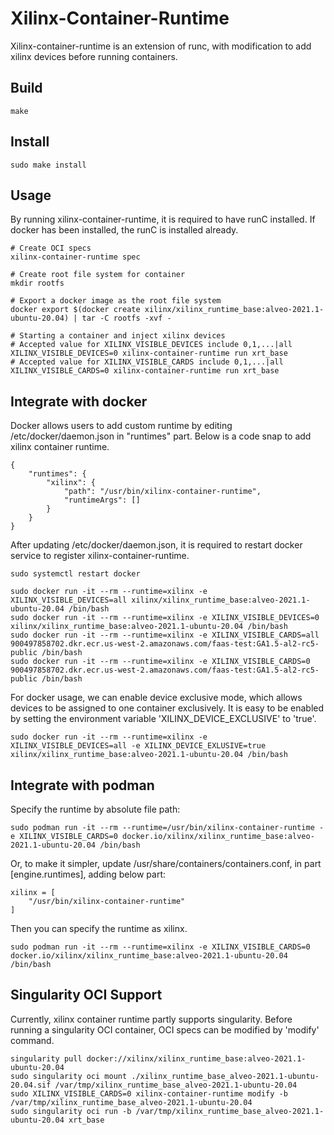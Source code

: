 <!--
 Copyright (C) 2022, Xilinx Inc - All rights reserved
 Xilinx Container Runtime
 
 Licensed under the Apache License, Version 2.0 (the "License"). You may
 not use this file except in compliance with the License. A copy of the
 License is located at

     http://www.apache.org/licenses/LICENSE-2.0

 Unless required by applicable law or agreed to in writing, software
 distributed under the License is distributed on an "AS IS" BASIS, WITHOUT
 WARRANTIES OR CONDITIONS OF ANY KIND, either express or implied. See the
 License for the specific language governing permissions and limitations
 under the License. 
-->
# Xilinx-Container-Runtime

Xilinx-container-runtime is an extension of runc, with modification to add xilinx devices before running containers.

## Build
    
    make

## Install
    
    sudo make install

## Usage
    
By running xilinx-container-runtime, it is required to have runC installed. If docker has been installed, the runC is installed already.

    # Create OCI specs
    xilinx-container-runtime spec

    # Create root file system for container
    mkdir rootfs
    
    # Export a docker image as the root file system
    docker export $(docker create xilinx/xilinx_runtime_base:alveo-2021.1-ubuntu-20.04) | tar -C rootfs -xvf -
    
    # Starting a container and inject xilinx devices
    # Accepted value for XILINX_VISIBLE_DEVICES include 0,1,...|all 
    XILINX_VISIBLE_DEVICES=0 xilinx-container-runtime run xrt_base
    # Accepted value for XILINX_VISIBLE_CARDS include 0,1,...|all
    XILINX_VISIBLE_CARDS=0 xilinx-container-runtime run xrt_base

## Integrate with docker

Docker allows users to add custom runtime by editing /etc/docker/daemon.json in "runtimes" part. Below is a code snap to add xilinx container runtime. 

    {
        "runtimes": {
            "xilinx": {
                "path": "/usr/bin/xilinx-container-runtime",
                "runtimeArgs": []
            }
        }
    }

After updating /etc/docker/daemon.json, it is required to restart docker service to register xilinx-container-runtime.

    sudo systemctl restart docker

    sudo docker run -it --rm --runtime=xilinx -e XILINX_VISIBLE_DEVICES=all xilinx/xilinx_runtime_base:alveo-2021.1-ubuntu-20.04 /bin/bash
    sudo docker run -it --rm --runtime=xilinx -e XILINX_VISIBLE_DEVICES=0 xilinx/xilinx_runtime_base:alveo-2021.1-ubuntu-20.04 /bin/bash
    sudo docker run -it --rm --runtime=xilinx -e XILINX_VISIBLE_CARDS=all 900497858702.dkr.ecr.us-west-2.amazonaws.com/faas-test:GA1.5-al2-rc5-public /bin/bash
    sudo docker run -it --rm --runtime=xilinx -e XILINX_VISIBLE_CARDS=0 900497858702.dkr.ecr.us-west-2.amazonaws.com/faas-test:GA1.5-al2-rc5-public /bin/bash

For docker usage, we can enable device exclusive mode, which allows devices to be assigned to one container exclusively. It is easy to be enabled by setting the environment variable 'XILINX_DEVICE_EXCLUSIVE' to 'true'.

    sudo docker run -it --rm --runtime=xilinx -e XILINX_VISIBLE_DEVICES=all -e XILINX_DEVICE_EXLUSIVE=true xilinx/xilinx_runtime_base:alveo-2021.1-ubuntu-20.04 /bin/bash
    
## Integrate with podman

Specify the runtime by absolute file path:

    sudo podman run -it --rm --runtime=/usr/bin/xilinx-container-runtime -e XILINX_VISIBLE_CARDS=0 docker.io/xilinx/xilinx_runtime_base:alveo-2021.1-ubuntu-20.04 /bin/bash

Or, to make it simpler, update /usr/share/containers/containers.conf, in part [engine.runtimes], adding below part:

    xilinx = [
        "/usr/bin/xilinx-container-runtime"
    ]

Then you can specify the runtime as xilinx.
    
    sudo podman run -it --rm --runtime=xilinx -e XILINX_VISIBLE_CARDS=0 docker.io/xilinx/xilinx_runtime_base:alveo-2021.1-ubuntu-20.04 /bin/bash


## Singularity OCI Support

Currently, xilinx container runtime partly supports singularity. Before running a singularity OCI container, OCI specs can be modified by 'modify' command.

    singularity pull docker://xilinx/xilinx_runtime_base:alveo-2021.1-ubuntu-20.04
    sudo singularity oci mount ./xilinx_runtime_base_alveo-2021.1-ubuntu-20.04.sif /var/tmp/xilinx_runtime_base_alveo-2021.1-ubuntu-20.04
    sudo XILINX_VISIBLE_CARDS=0 xilinx-container-runtime modify -b /var/tmp/xilinx_runtime_base_alveo-2021.1-ubuntu-20.04
    sudo singularity oci run -b /var/tmp/xilinx_runtime_base_alveo-2021.1-ubuntu-20.04 xrt_base
    